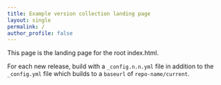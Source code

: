 ```yaml
---
title: Example version collection landing page
layout: single
permalink: /
author_profile: false
---
```


This page is the landing page for the root index.html.

For each new release, build with a `_config.n.n.yml` file in addition to the `_config.yml` file which builds to a `baseurl` of `repo-name/current`.